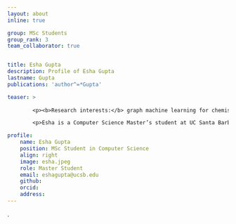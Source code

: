 ```yaml
---
layout: about
inline: true

group: MSc Students
group_rank: 3
team_collaborator: true


title: Esha Gupta
description: Profile of Esha Gupta
lastname: Gupta
publications: 'author^=*Gupta'

teaser: >
        
        <p><b>Research interests:</b> graph machine learning for chemistry, interpretability in graph machine learning </p>

        <p>Esha is a Computer Science Master’s student at UC Santa Barbara. She earned her Bachelor of Science in Computer Science from UC Irvine in 2022. Her research interests include applying machine learning in the chemistry domain, with a focus on model interpretability. </p>

profile:
    name: Esha Gupta
    position: MSc Student in Computer Science
    align: right
    image: esha.jpeg
    role: Master Student
    email: eshagupta@ucsb.edu
    github: 
    orcid: 
    address:
---
```

.